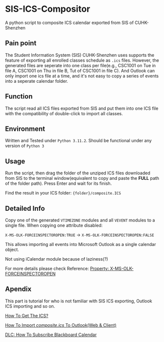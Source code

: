 # SIS-ICS-Compositor
A python script to composite ICS calendar exported from SIS of CUHK-Shenzhen

## Pain point
The Student Information System (SIS) CUHK-Shenzhen uses supports the feature of exporting all enrolled classes schedule as `.ics` files.
However, the generated files are seperate into one class per file(e.g., CSC1001 on Tue in file A, CSC1001 on Thu in file B, Tut of CSC1001 in file C). And Outlook can only import one ics file at a time, and it's not easy to copy a series of events into a seperate calendar folder.

## Function
The script read all ICS files exported from SIS and put them into one ICS file with the compatibility of double-click to import all classes.

## Environment
Written and Tested under `Python 3.11.2`. Should be functional under any version of `Python 3`

## Usage
Run the script, then drag the folder of the unziped ICS files downloaded from SIS to the terminal window(equivalent to copy and paste the **FULL** path of the folder path). Press Enter and wait for its finish.

Find the result in your ICS folder: `{folder}/composite.ICS`

## Detailed Info
Copy one of the generated `VTIMEZONE` modules and all `VEVENT` modules to a single file. When copying one attribute disabled:

`X-MS-OLK-FORCEINSPECTOROPEN:TRUE` → `X-MS-OLK-FORCEINSPECTOROPEN:FALSE`

This allows importing all events into Microsoft Outlook as a single calendar object.

Not using iCalendar module because of laziness(?)

For more details please check Reference:
[Property: X-MS-OLK-FORCEINSPECTOROPEN](https://learn.microsoft.com/en-us/openspecs/exchange_server_protocols/ms-oxcical/d2a0a079-02a6-4643-9e78-0ac35998e1fb)

## Apendix
This part is tutorial for who is not familiar with SIS ICS exporting, Outlook ICS importing and so on.

[How To Get The ICS?](ExportICS.md)

[How To Import *composite.ics* To Outlook(Web & Client)](ImportICS.md)

[DLC: How To Subscribe Blackboard Calendar](Blackboard.md)